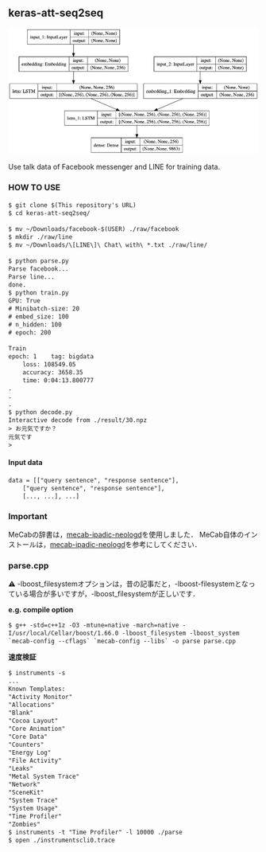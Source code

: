 ## keras-att-seq2seq

![model.png](model.png)

Use talk data of Facebook messenger and LINE for training data.

### HOW TO USE
```
$ git clone $(This repository's URL)
$ cd keras-att-seq2seq/

$ mv ~/Downloads/facebook-$(USER) ./raw/facebook
$ mkdir ./raw/line
$ mv ~/Downloads/\[LINE\]\ Chat\ with\ *.txt ./raw/line/

$ python parse.py
Parse facebook...
Parse line...
done.
$ python train.py
GPU: True
# Minibatch-size: 20
# embed_size: 100
# n_hidden: 100
# epoch: 200

Train
epoch: 1	tag: bigdata
	loss: 108549.05
	accuracy: 3658.35
	time: 0:04:13.800777
.
.
.
$ python decode.py
Interactive decode from ./result/30.npz
> お元気ですか？
元気です
>
```

#### Input data
```
data = [["query sentence", "response sentence"],
	["query sentence", "response sentence"],
	[..., ...], ...]
```

### Important
MeCabの辞書は，[mecab-ipadic-neologd](https://github.com/neologd/mecab-ipadic-neologd)を使用しました．
MeCab自体のインストールは，[mecab-ipadic-neologd](https://github.com/neologd/mecab-ipadic-neologd)を参考にしてください．

### parse.cpp
:warning: -lboost_filesystemオプションは，昔の記事だと，-lboost-filesystemとなっている場合が多いですが，-lboost_filesystemが正しいです．

**e.g. compile option**
```
$ g++ -std=c++1z -O3 -mtune=native -march=native -I/usr/local/Cellar/boost/1.66.0 -lboost_filesystem -lboost_system `mecab-config --cflags` `mecab-config --libs` -o parse parse.cpp
```

**速度検証**
```
$ instruments -s
...
Known Templates:
"Activity Monitor"
"Allocations"
"Blank"
"Cocoa Layout"
"Core Animation"
"Core Data"
"Counters"
"Energy Log"
"File Activity"
"Leaks"
"Metal System Trace"
"Network"
"SceneKit"
"System Trace"
"System Usage"
"Time Profiler"
"Zombies"
$ instruments -t "Time Profiler" -l 10000 ./parse
$ open ./instrumentscli0.trace
```
